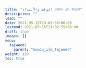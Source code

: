 ```yaml
---
title: "الوقف والأبتداء ওয়াকফ এবং ইবতেদা"
description: ""
lead: ""
date: 2021-05-15T23:02:55+06:00
lastmod: 2021-05-15T23:02:55+06:00
draft: true
images: []
menu: 
  tajweed:
    parent: "moudu_ilm_tajweed"
weight: 120
toc: true
---
```



